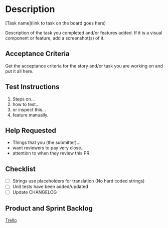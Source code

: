 # Description

[Task name](link to task on the board goes here)

Description of the task you completed and/or features added. If it is a visual component or feature,
add a screenshot(s) of it.

## Acceptance Criteria

Get the acceptance criteria for the story and/or task you are working on and put it all here.

## Test Instructions

1. Steps on...
2. how to test...
3. or inspect this...
4. feature manually.

## Help Requested

- Things that you (the submitter)...
- want reviewers to pay very close...
- attention to when they review this PR.

## Checklist

- [ ] Strings use placeholders for translation (No hard coded strings)
- [ ] Unit tests have been added/updated
- [ ] Update CHANGELOG

## Product and Sprint Backlog

[Trello](https://trello.com/b/ZqWtJSyh/alpha-site-board)
